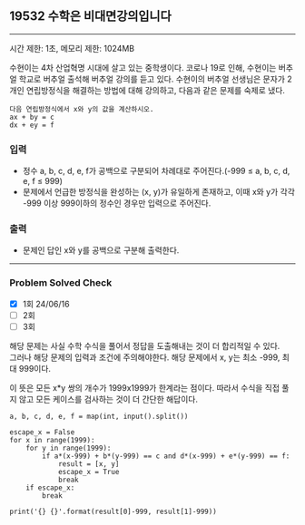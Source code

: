 ## 19532 수학은 비대면강의입니다

---

시간 제한: 1초, 메모리 제한: 1024MB

수현이는 4차 산업혁명 시대에 살고 있는 중학생이다. 
코로나 19로 인해, 수현이는 버추얼 학교로 버추얼 출석해 버추얼 강의를 듣고 있다.
수현이의 버추얼 선생님은 문자가 2개인 연립방정식을 해결하는 방법에 대해 강의하고,
다음과 같은 문제를 숙제로 냈다.

~~~
다음 연립방정식에서 x와 y의 값을 계산하시오.
ax + by = c
dx + ey = f
~~~

### 입력

- 정수 a, b, c, d, e, f가 공백으로 구분되어 차례대로 주어진다.(-999 ≤ a, b, c, d, e, f ≤ 999)
- 문제에서 언급한 방정식을 완성하는 (x, y)가 유일하게 존재하고, 이때 x와 y가 각각 -999 이상 999이하의 정수인 경우만 입력으로 주어진다.

### 출력

- 문제인 답인 x와 y를 공백으로 구분해 출력한다.

---
### Problem Solved Check
- [X] 1회 24/06/16  
- [ ] 2회
- [ ] 3회

해당 문제는 사실 수학 수식을 풀어서 정답을 도출해내는 것이 더 합리적일 수 있다.  
그러나 해당 문제의 입력과 조건에 주의해야한다. 해당 문제에서 x, y는 최소 -999, 최대 999이다.

이 뜻은 모든 x*y 쌍의 개수가 1999x1999가 한계라는 점이다. 
따라서 수식을 직접 풀지 않고 모든 케이스를 검사하는 것이 더 간단한 해답이다.
~~~
a, b, c, d, e, f = map(int, input().split())

escape_x = False
for x in range(1999):
    for y in range(1999):
        if a*(x-999) + b*(y-999) == c and d*(x-999) + e*(y-999) == f:
            result = [x, y]
            escape_x = True
            break
    if escape_x:
        break

print('{} {}'.format(result[0]-999, result[1]-999))

~~~

